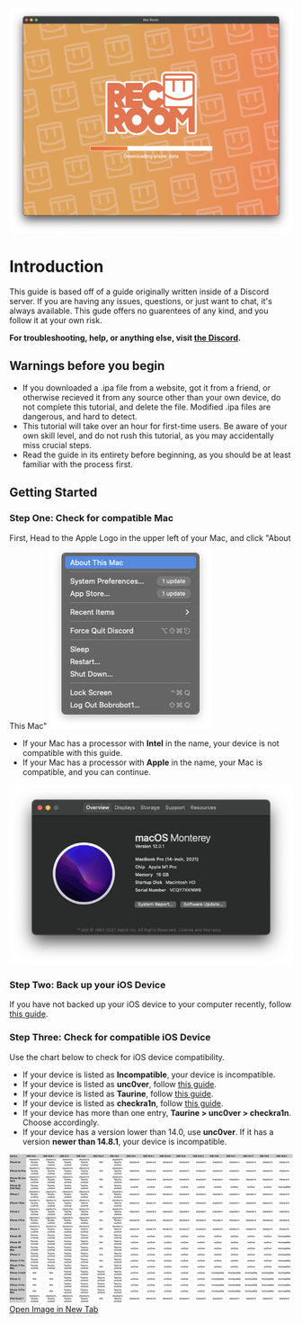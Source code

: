 
![Loading Screen for Rec Room](assets/home0.png)

# Introduction

This guide is based off of a guide originally written inside of a Discord server. If you are having any issues, questions, or just want to chat, it's always available. This gude offers no guarentees of any kind, and you follow it at your own risk.

__For troubleshooting, help, or anything else, visit [the Discord](https://discord.gg/Rs94GdFUxm).__

## Warnings before you begin

* If you downloaded a .ipa file from a website, got it from a friend, or otherwise recieved it from any source other than your own device, do not complete this tutorial, and delete the file. Modified .ipa files are dangerous, and hard to detect.
* This tutorial will take over an hour for first-time users. Be aware of your own skill level, and do not rush this tutorial, as you may accidentally miss crucial steps.
* Read the guide in its entirety before beginning, as you should be at least familiar with the process first.

## Getting Started

### Step One: Check for compatible Mac
First, Head to the Apple Logo in the upper left of your Mac, and click "About This Mac" 
![Apple Icon Dropdown](assets/applemenu.png)

* If your Mac has a processor with **Intel** in the name, your device is not compatible with this guide.
* If your Mac has a processor with **Apple** in the name, your Mac is compatible, and you can continue. 

![About This Mac Window](assets/aboutmac.png)
### Step Two: Back up your iOS Device

If you have not backed up your iOS device to your computer recently, follow [this guide](backup.md).

### Step Three: Check for compatible iOS Device

Use the chart below to check for iOS device compatibility.

* If your device is listed as **Incompatible**, your device is incompatible.
* If your device is listed as **unc0ver**, follow [this guide](unc0ver.md).
* If your device is listed as **Taurine**, follow [this guide](taurine.md).
* If your device is listed as **checkra1n**, follow [this guide](checkra1n.md).
* If your device has more than one entry, **Taurine > unc0ver > checkra1n**. Choose accordingly.
* If your device has a version lower than 14.0, use **unc0ver**. If it has a version **newer than 14.8.1**, your device is incompatible.

![iOS device compatibility chart](assets/ioschart.png)  
<a href="assets/ioschart.png" target="_blank">Open Image in New Tab</a>
